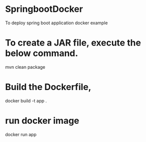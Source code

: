 # SpringbootDocker
 To deploy spring boot application  docker example

# To create a JAR file, execute the below command.
mvn clean package

# Build the Dockerfile,
docker build -t app .

# run docker image
docker run app
